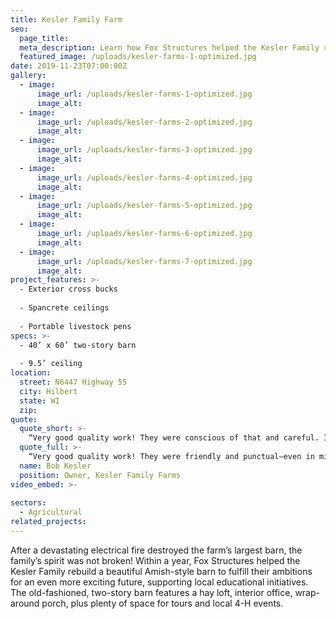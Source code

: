 ```yaml
---
title: Kesler Family Farm
seo:
  page_title:
  meta_description: Learn how Fox Structures helped the Kesler Family rebuild a beautiful Amish-style barn to fulfill their ambitions for an even more exciting future.
  featured_image: /uploads/kesler-farms-1-optimized.jpg
date: 2019-11-23T07:00:00Z
gallery: 
  - image: 
      image_url: /uploads/kesler-farms-1-optimized.jpg
      image_alt:
  - image: 
      image_url: /uploads/kesler-farms-2-optimized.jpg
      image_alt:
  - image: 
      image_url: /uploads/kesler-farms-3-optimized.jpg
      image_alt:
  - image: 
      image_url: /uploads/kesler-farms-4-optimized.jpg
      image_alt:
  - image: 
      image_url: /uploads/kesler-farms-5-optimized.jpg
      image_alt:
  - image: 
      image_url: /uploads/kesler-farms-6-optimized.jpg
      image_alt:
  - image: 
      image_url: /uploads/kesler-farms-7-optimized.jpg
      image_alt:
project_features: >-
  - Exterior cross bucks
  
  - Spancrete ceilings
  
  - Portable livestock pens
specs: >-
  - 40’ x 60’ two-story barn
  
  - 9.5’ ceiling
location:
  street: N6447 Highway 55
  city: Hilbert
  state: WI
  zip:
quote:
  quote_short: >-
    “Very good quality work! They were conscious of that and careful. I would definitely consider them a high-quality contractor and would recommend them.”
  quote_full: >-
    “Very good quality work! They were friendly and punctual—even in miserable weather! Fox Structures worked well under pressure. The farm was still operating around them while they worked. They were conscious of that and careful. Two of the guys on the job site were owners. Fox Structures really cares … you just don’t see that every day. I would definitely consider them a high-quality contractor and would recommend them. I worked with a lot of contractors and I was very pleased to work with these guys.”
  name: Bob Kesler
  position: Owner, Kesler Family Farms
video_embed: >-
  
sectors:
  - Agricultural
related_projects: 
---
```


After a devastating electrical fire destroyed the farm’s largest barn, the family’s spirit was not broken! Within a year, Fox Structures helped the Kesler Family rebuild a beautiful Amish-style barn to fulfill their ambitions for an even more exciting future, supporting local educational initiatives. The old-fashioned, two-story barn features a hay loft, interior office, wrap-around porch, plus plenty of space for tours and local 4-H events.